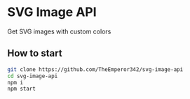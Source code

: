 # SVG Image API
Get SVG images with custom colors

## How to start
```bash
git clone https://github.com/TheEmperor342/svg-image-api
cd svg-image-api
npm i
npm start
```